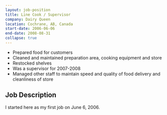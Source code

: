 ```yaml
---
layout: job-position
title: Line Cook / Supervisor
company: Dairy Queen
location: Cochrane, AB, Canada
start-date: 2006-06-06
end-date: 2008-08-31
collapse: true
---
```

<section class="job-tasks">
<ul>
<li>Prepared food for customers</li>
<li>Cleaned and maintained preparation area, cooking equipment and store</li>
<li>Restocked shelves</li>
<li>Was a supervisor for 2007-2008</li>
<li>Managed other staff to maintain speed and quality of food delivery and cleanliness of store</li>
</ul>
</section>

<section class="job-description">
<h2>Job Description</h2>
I started here as my first job on June 6, 2006. 
</section>
